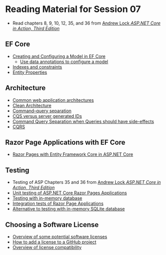 # Reading Material for Session 07

* Read chapters 8, 9, 10, 12, 35, and 36 from [Andrew Lock _ASP.NET Core in Action, Third Edition_](https://www.manning.com/books/asp-net-core-in-action-third-edition)


## EF Core

- [Creating and Configuring a Model in EF Core](https://learn.microsoft.com/en-us/ef/core/modeling/)
  - [Use data annotations to configure a model](https://learn.microsoft.com/en-us/ef/core/modeling/#use-data-annotations-to-configure-a-model)
- [Indexes and constraints](https://learn.microsoft.com/en-us/ef/core/modeling/indexes?tabs=data-annotations)
- [Entity Properties](https://learn.microsoft.com/en-us/ef/core/modeling/entity-properties)


## Architecture

- [Common web application architectures](https://learn.microsoft.com/en-us/dotnet/architecture/modern-web-apps-azure/common-web-application-architectures)
- [Clean Architecture](https://github.com/ardalis/CleanArchitecture/)
- [Command–query separation](https://en.wikipedia.org/wiki/Command–query_separation)
- [CQS versus server generated IDs](https://blog.ploeh.dk/2014/08/11/cqs-versus-server-generated-ids/)
- [Command Query Separation when Queries should have side-effects](https://blog.ploeh.dk/2015/10/08/command-query-separation-when-queries-should-have-side-effects/)
- [CQRS](https://www.martinfowler.com/bliki/CQRS.html)


## Razor Page Applications with EF Core

- [Razor Pages with Entity Framework Core in ASP.NET Core](https://learn.microsoft.com/en-us/aspnet/core/data/ef-rp/intro?view=aspnetcore-8.0&tabs=visual-studio-code)


## Testing

* Testing of ASP Chapters 35 and 36 from [Andrew Lock _ASP.NET Core in Action, Third Edition_](https://www.manning.com/books/asp-net-core-in-action-third-edition)
* [Unit testing of ASP.NET Core Razor Pages Applications](https://learn.microsoft.com/en-us/aspnet/core/test/razor-pages-tests?view=aspnetcore-8.0)
* [Testing with in-memory database](https://learn.microsoft.com/en-us/ef/core/testing/testing-without-the-database)
* [Integration tests of Razor Page Applications](https://learn.microsoft.com/en-us/aspnet/core/test/integration-tests?view=aspnetcore-8.0)
* [Alternative to testing with in-memory SQLite database](https://learn.microsoft.com/en-us/ef/core/testing/choosing-a-testing-strategy)


## Choosing a Software License

* [Overview of some potential software licenses](https://choosealicense.com/appendix/)
* [How to add a license to a GitHub project](https://docs.github.com/en/communities/setting-up-your-project-for-healthy-contributions/adding-a-license-to-a-repository)
* [Overview of license compatibility](https://en.wikipedia.org/w/index.php?title=License_compatibility&section=3#Compatibility_of_FOSS_licenses)
